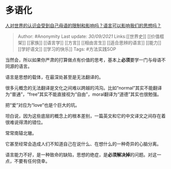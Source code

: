 # 多语化
[人对世界的认识会受到自己母语的限制和影响吗？语言可以影响我们的思想吗？](https://www.zhihu.com/question/422151163/answer/1495123471)

 > Author: #Anonymity
> Last update: *30/09/2021*
> Links:[[世界史]] [[价值框架]] [[家族]] [[语言学]] [[方言]] [[相由言生]] [[适合思辨的语言]] [[能力]] [[学好语文]] [[学习的快乐]]
> Tags:    #方法实践SOP

当然会，所以如果你严肃的打算做点有价值的思考，基本上**必须**要学一门与母语不同源的语言。

语言是思想的载体，在最深处甚至是无法翻译的。

很多元概念的无法翻译是文化之间难以跨越的鸿沟。比如“normal”其实不能翻译为“普通”，“free”其实不能直接视为“自由”，moral翻译为“道德”其实也很勉强。

把“爱”对应为“love”也是个巨大的坑。

坦白说，因为这些底层的概念上的根本差别，一篇英文和它的中文译文之间存在着很难说得清的错位。

常常南辕北辙。

它甚至经常会造成人们不知道自己在说什么、在想什么的一种奇异的心脑分离。

语言能力不好，是一种致命的缺陷，思想的绝症，是**必须解决掉**的问题。对这一点，不要有任何侥幸。
